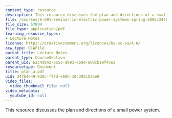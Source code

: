 ```yaml
---
content_type: resource
description: This resource discusses the plan and directions of a small power system.
file: /courses/6-691-seminar-in-electric-power-systems-spring-2006/247b4e49620cf47de60b10c392c53ee0_plan_a.pdf
file_size: 57094
file_type: application/pdf
learning_resource_types:
- Lecture Notes
license: https://creativecommons.org/licenses/by-nc-sa/4.0/
ocw_type: OCWFile
parent_title: Lecture Notes
parent_type: CourseSection
parent_uid: 62c4d843-655c-ab93-d69d-60dcb19f4ce3
resourcetype: Document
title: plan_a.pdf
uid: 247b4e49-620c-f47d-e60b-10c392c53ee0
video_files:
  video_thumbnail_file: null
video_metadata:
  youtube_id: null
---
```

This resource discusses the plan and directions of a small power system.